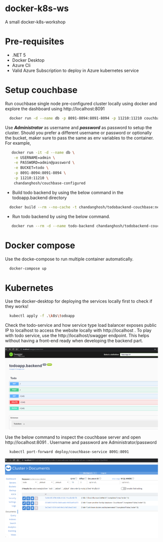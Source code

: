 # docker-k8s-ws
A small docker-k8s-workshop

# Pre-requisites
- .NET 5
- Docker Desktop
- Azure Cli
- Valid Azure Subscription to deploy in Azure kubernetes service

# Setup couchbase
 Run couchbase single node pre-configured cluster locally using docker and explore the dashboard using http://localhost:8091
 ```sh
   docker run -d --name db -p 8091-8094:8091-8094 -p 11210:11210 couchbase-configured:latest
 ```
 Use ***Administrator*** as username and ***password*** as password to setup the cluster. Should you prefer a different username or password or optionally the bucket, maker sure to pass the same as env variables to the container. For example,
```sh
   docker run -it -d --name db \
    -e USERNAME=admin \
    -e PASSWORD=admin@password \
    -e BUCKET=todo \
    -p 8091-8094:8091-8094 \
    -p 11210:11210 \
    chandanghosh/couchbase-configured
 ```

 - Build todo backend by using the below command in the todoapp.backend directory
 ```sh
   docker build --rm --no-cache -t chandanghosh/todobackend-couchbase:net5 .
 ```

 - Run todo backend by using the below command.
 ```sh
    docker run --rm -d --name todo-backend chandanghosh/todobackend-couchbase:net5
 ```

# Docker compose
Use the docke-compose to run multiple container automatically.

```sh
  docker-compose up
```

# Kubernetes
Use the docker-desktop for deploying the services locally first to check if they works!

```sh
  kubectl apply -f .\k8s\todoapp
```

Check the todo-service and how service type load balancer exposes public IP to localhost to access the website locally with http://localhost . To play with todo service, use the http://localhost/swagger endpoint. This helps without having a front-end ready when developing the backend part.

![swagger-ui](./images/swagger.png "Swagger")

Use the below command to inspect the couchbase server and open http://localhost:8091 . Username and password are Administrator/password

```sh
  kubectl port-forward deploy/couchbase-service 8091:8091
```
![couchbase-documents](./images/couchbase.png "Couchbase dashboard")

